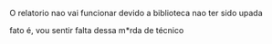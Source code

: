 O relatorio nao vai funcionar devido a biblioteca nao ter sido upada

fato é, vou sentir falta dessa m*rda de técnico
